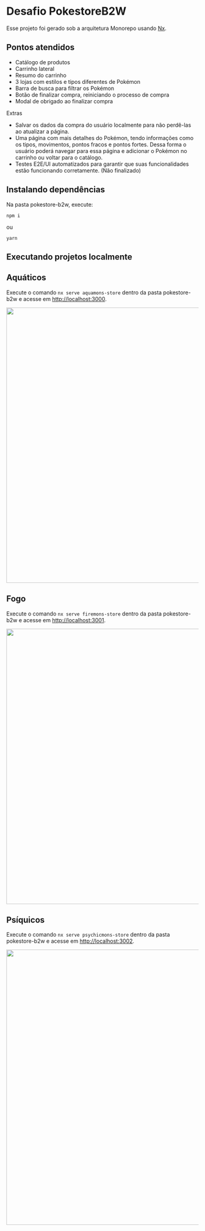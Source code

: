 # Desafio PokestoreB2W

Esse projeto foi gerado sob a arquitetura Monorepo usando [Nx](https://nx.dev/).

## Pontos atendidos
- Catálogo de produtos
- Carrinho lateral
- Resumo do carrinho
- 3 lojas com estilos e tipos diferentes de Pokémon
- Barra de busca para filtrar os Pokémon
- Botão de finalizar compra, reiniciando o processo de compra
- Modal de obrigado ao finalizar compra

Extras
- Salvar os dados da compra do usuário localmente para não perdê-las ao atualizar a página.
- Uma página com mais detalhes do Pokémon, tendo informações como os tipos, movimentos, pontos fracos e pontos fortes. Dessa forma o usuário poderá navegar para essa página e adicionar o Pokémon no carrinho ou voltar para o catálogo.
- Testes E2E/UI automatizados para garantir que suas funcionalidades estão funcionando corretamente. (Não finalizado)

## Instalando dependências

Na pasta pokestore-b2w, execute:

```tsx
npm i
```

ou

```tsx
yarn
```

## Executando projetos localmente

## Aquáticos

Execute o comando `nx serve aquamons-store` dentro da pasta pokestore-b2w e acesse em [http://localhost:3000](http://localhost:3000/).

<img src="https://i.ibb.co/X5xqjRc/screencapture-localhost-3000-2021-06-08-10-57-04.png" width="720">

## Fogo

Execute o comando `nx serve firemons-store` dentro da pasta pokestore-b2w e acesse em [http://localhost:3001](http://localhost:3001/).

<img src="https://i.ibb.co/9VcvFGc/screencapture-localhost-3001-2021-06-08-10-57-19.png" width="720">

## Psíquicos

Execute o comando `nx serve psychicmons-store` dentro da pasta pokestore-b2w e acesse em [http://localhost:3002](http://localhost:3002/).

<img src="https://i.ibb.co/WpvpWQg/screencapture-localhost-3002-2021-06-08-10-58-01.png" width="720">
